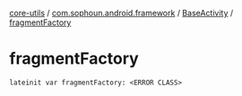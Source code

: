 [core-utils](../../index.md) / [com.sophoun.android.framework](../index.md) / [BaseActivity](index.md) / [fragmentFactory](./fragment-factory.md)

# fragmentFactory

`lateinit var fragmentFactory: <ERROR CLASS>`